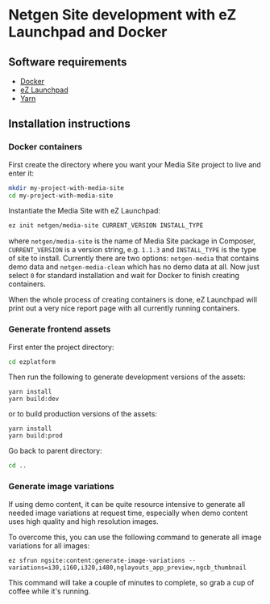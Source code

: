 Netgen Site development with eZ Launchpad and Docker
====================================================

Software requirements
---------------------

* [Docker](https://docs.docker.com)
* [eZ Launchpad](https://ezsystems.github.io/launchpad/)
* [Yarn](https://yarnpkg.com/en/)

Installation instructions
-------------------------

### Docker containers

First create the directory where you want your Media Site project to live and enter it:

```bash
mkdir my-project-with-media-site
cd my-project-with-media-site
```

Instantiate the Media Site with eZ Launchpad:

```bash
ez init netgen/media-site CURRENT_VERSION INSTALL_TYPE
```

where `netgen/media-site` is the name of Media Site package in Composer, `CURRENT_VERSION` is a version string, e.g. `1.1.3` and `INSTALL_TYPE`
is the type of site to install. Currently there are two options: `netgen-media` that contains demo data and `netgen-media-clean` which has no
demo data at all. Now just select `0` for standard installation and wait for Docker to finish creating containers.

When the whole process of creating containers is done, eZ Launchpad will print out a very nice report page with all currently running containers.

### Generate frontend assets

First enter the project directory:

```bash
cd ezplatform
```

Then run the following to generate development versions of the assets:

```
yarn install
yarn build:dev
```

or to build production versions of the assets:

```
yarn install
yarn build:prod
```

Go back to parent directory:

```bash
cd ..
```

### Generate image variations

If using demo content, it can be quite resource intensive to generate all needed image variations
at request time, especially when demo content uses high quality and high resolution images.

To overcome this, you can use the following command to generate all image variations for all images:

```
ez sfrun ngsite:content:generate-image-variations --variations=i30,i160,i320,i480,nglayouts_app_preview,ngcb_thumbnail
```

This command will take a couple of minutes to complete, so grab a cup of coffee while it's running.
